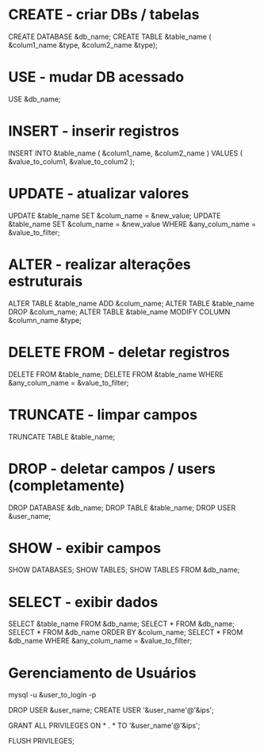# CREATE - criar DBs / tabelas
CREATE DATABASE &db_name;
CREATE TABLE &table_name ( &colum1_name &type, &colum2_name &type);


# USE - mudar DB acessado
USE &db_name;


# INSERT - inserir registros

INSERT INTO &table_name ( &colum1_name, &colum2_name ) VALUES ( &value_to_colum1, &value_to_colum2 );


# UPDATE - atualizar valores
UPDATE &table_name SET &colum_name = &new_value;
UPDATE &table_name SET &colum_name = &new_value WHERE &any_colum_name = &value_to_filter;


# ALTER - realizar alterações estruturais
ALTER TABLE &table_name ADD &colum_name;
ALTER TABLE &table_name DROP &colum_name;
ALTER TABLE &table_name MODIFY COLUMN &column_name &type;


# DELETE FROM - deletar registros 
DELETE FROM &table_name;
DELETE FROM &table_name WHERE &any_colum_name = &value_to_filter;


# TRUNCATE - limpar campos
TRUNCATE TABLE &table_name;


# DROP - deletar campos / users (completamente)
DROP DATABASE &db_name;
DROP TABLE &table_name;
DROP USER &user_name;


# SHOW - exibir campos
SHOW DATABASES;
SHOW TABLES;
SHOW TABLES FROM &db_name;


# SELECT - exibir dados
SELECT &table_name FROM &db_name;
SELECT * FROM &db_name;
SELECT * FROM &db_name ORDER BY &colum_name;
SELECT * FROM &db_name WHERE &any_colum_name = &value_to_filter;


# Gerenciamento de Usuários
mysql -u &user_to_login -p

DROP USER &user_name;
CREATE USER '&user_name'@'&ips';

GRANT ALL PRIVILEGES ON * . * TO '&user_name'@'&ips';

FLUSH PRIVILEGES;